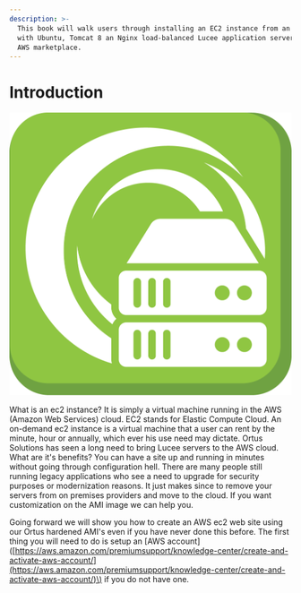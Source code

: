 ```yaml
---
description: >-
  This book will walk users through installing an EC2 instance from an Ortus AMI
  with Ubuntu, Tomcat 8 an Nginx load-balanced Lucee application server from the
  AWS marketplace.
---
```


# Introduction

![Ortus Cloud Images](.gitbook/assets/ortus-cloudservices.png)

What is an ec2 instance? It is simply a virtual machine running in the AWS \(Amazon Web Services\) cloud. EC2 stands for Elastic Compute Cloud. An on-demand ec2 instance is a virtual machine that a user can rent by the minute, hour or annually, which ever his use need may dictate. Ortus Solutions has seen a long need to bring Lucee servers to the AWS cloud. What are it's benefits? You can have a site up and running in minutes without going through configuration hell. There are many people still running legacy applications who see a need to upgrade for security purposes or modernization reasons. It just makes since to remove your servers from on premises providers and move to the cloud. If you want customization on the AMI image we can help you.

Going forward we will show you how to create an AWS ec2 web site using our Ortus hardened AMI's even if you have never done this before. The first thing you will need to do is setup an \[AWS account\]\([https://aws.amazon.com/premiumsupport/knowledge-center/create-and-activate-aws-account/](https://aws.amazon.com/premiumsupport/knowledge-center/create-and-activate-aws-account/)\) if you do not have one. 

